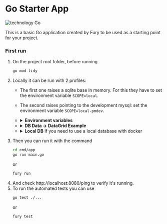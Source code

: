 # Go Starter App

![technology Go](https://img.shields.io/badge/technology-go-blue.svg)

This is a basic Go application created by Fury to be used as a starting point for your project.

### First run


1. On the project root folder, before running
    ```sh
    go mod tidy
    ```
2. Locally it can be run with 2 profiles:
    * The first one raises a sqlite base in memory. For this they have to set the environment variable `SCOPE=local`.
    * The second raises pointing to the development mysql: set the environment variable `SCOPE=local-pmdev`.
    * <details><summary><b>Environment variables</b></summary>

        ```sh
        SCOPE=local-pmdev;
        DB_MYSQL_DESAENV04_PMDEV_PMDEV_WPROD_USERNAME=🔥YOUR_DB_USER🔥;
        DB_MYSQL_DESAENV04_PMDEV_PMDEV_WPROD=🔥YOUR_DB_PASSWORD🔥;
        DB_MYSQL_DESAENV04_PMDEV_PMDEV_ENDPOINT=proxysql.master.meliseginf.com:6612
        ```
        </details>
    * <details><summary><b>DB Data -> DataGrid Example</b></summary>

        ```yaml
        New -> Data Source -> MySQL
            Name: pmdev
            Host: proxysql.master.meliseginf.com
            Port: 6612
            User: 🔥YOUR_DB_USER🔥
            Password: 🔥YOUR_DB_PASSWORD🔥
            Database: pmdev
        Apply -> Test Connection -> Ok
        ```
        </details>
    * <details><summary><b>Local DB</b> If you need to use a local database with docker</summary>

        1. Install **Docker**
        2. Run instance of [MySQL]
            * Start instance
                ```sh
                docker run --name pmlocal -e MYSQL_ROOT_PASSWORD=🔥YOUR_DB_PASSWORD🔥 -e MYSQL_DATABASE=pmlocal -e MYSQL_USER=🔥YOUR_DB_USER🔥 -e MYSQL_PASSWORD=🔥YOUR_DB_PASSWORD🔥 -p 6612:3306 -d mysql:8.0.17
                ```
            * Validate if the container is running
                ```sh
                docker ps -a
                ```
            * <details><summary><b>Little Docker Handbook</b> 👈</summary>

                * Instantiate an **image** in a new **container**
                    ```sh
                    docker run --name pmlocal ...
                    ```
                * Stop **container**
                    ```sh
                    docker stop pmlocal
                    ```
                * Check the status of the **container**
                    ```sh
                    docker ps -a
                    ```
                * Resume **container**
                    ```sh
                    docker start pmlocal
                    ```
                * Delete **container** `Must be stopped first`
                    ```sh
                    docker rm pmlocal
                    ```
                * See **container** log
                    ```sh
                    docker logs pmlocal
                    ```
                </details>

        3. Changes inside the **container**
            * Get in
                ```sh
                docker exec -it pmlocal bash
                
                ```
            * Changes
                * Remove from **dump** an instruction to which we don't have [access]
                    ```sh
                    apt-get update
                    apt-get install vim -y
                    vim -b /usr/bin/mysqldump
                        :%s/SET SQL_QUOTE_SHOW_CREATE/#ET SQL_QUOTE_SHOW_CREATE/g
                        :x!
                    ```
                * [Copy] pmdev **connected to VPN**
                    * Download **dump** to *container**
                        ```sh
                        /usr/bin/mysqldump -u 🔥YOUR_DB_USER🔥 -p --host=proxysql.master.meliseginf.com --port=6612 --lock-tables=FALSE --set-gtid-purged=OFF pmdev > /usr/local/bin/dump_pmdev.sql
                        ```
                    * `Enter 🔥YOUR_DB_PASSWORD🔥, the process may take several minutes`
                    * Load **dump_pmdev** into pmlocal
                        ```sh
                        /usr/bin/mysql -u 🔥YOUR_DB_USER🔥 -p pmlocal < /usr/local/bin/dump_pmdev.sql
                        ```
                    * `Enter 🔥YOUR_DB_PASSWORD🔥`
            * Get out
                ```sh
                exit
                
                ```
            * Optional -> Copy dump_pmdev.sql to local machine
                ```sh
                docker cp pmlocal:/usr/local/bin/dump_pmdev.sql ./dump_pmdev.sql
                ```
        4. install client
        5. Add to the **Hosts** file the [local domain]:
            ```yaml
            127.0.0.1	proxysql.local.meliseginf.com
            ```
        6. DB Data -> DataGrid Example
            ```yaml
            New -> Data Source -> MySQL
                Name: pmlocal
                Host: proxysql.local.meliseginf.com
                Port: 6612
                User: 🔥YOUR_DB_USER🔥
                Password: 🔥YOUR_DB_PASSWORD🔥
                Database: pmlocal
            Apply -> Test Connection -> Ok
            ```
        7. Validate **installation**
            ```yaml
            New -> Query Console
            SELECT VERSION();     >> 8.0.17
            SELECT DATABASE();    >> pmlocal
            ```
        8. Modify Environment variables
            ```sh
            SCOPE=local-pmlocal;
            DB_MYSQL_DESAENV04_PMDEV_PMDEV_WPROD_USERNAME=🔥YOUR_DB_USER🔥;
            DB_MYSQL_DESAENV04_PMDEV_PMDEV_WPROD=🔥YOUR_DB_PASSWORD🔥;
            DB_MYSQL_DESAENV04_PMDEV_PMDEV_ENDPOINT=proxysql.local.meliseginf.com:6612
            ```
        </details>

[MySQL]: https://hub.docker.com/_/mysql
[access]: https://www.markotomic.com/mysqldump-mysql-5-6-problem-solved/
[Copy]: https://www.linuxtotal.com.mx/index.php?cont=info_admon_021
[local domain]: https://help.nexcess.net/how-to-find-the-hosts-file-on-my-mac

3. Then you can run it with the command
    ```sh
    cd cmd/app
    go run main.go
    ```
    or
    ```sh
    fury run
    ```
4. And check http://localhost:8080/ping to verify it's running.
5. To run the automated tests you can use
    ```sh
    go test ./...
    ```
    or
    ```sh
    fury test
    ```
